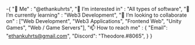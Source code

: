 -{ 
 "👋 Me" : "@ethankuhrts",
 "👀 I’m interested in" : "All types of software",
 "🌱 I’m currently learning" : "Web3 Development",
 "💞️ I’m looking to collaborate on" : ["Web Development", "Web3 Applications", "Frontend Web", "Unity Games", "Web / Game Servers"],
 "📫 How to reach me" : { 
    "Email": "ethankuhrts@gmail.com", 
    "Discord": "Theodore.#8065",
    }
}
<!---
ethankuhrts/ethankuhrts is a ✨ special ✨ repository because its `README.md` (this file) appears on your GitHub profile.
You can click the Preview link to take a look at your changes.
--->
